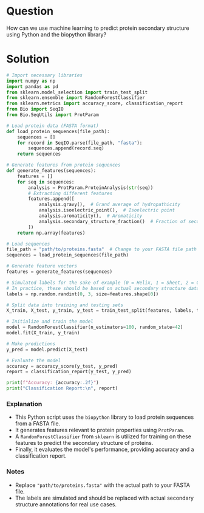 # Question
How can we use machine learning to predict protein secondary structure using Python and the biopython library?

# Solution

```python
# Import necessary libraries
import numpy as np
import pandas as pd
from sklearn.model_selection import train_test_split
from sklearn.ensemble import RandomForestClassifier
from sklearn.metrics import accuracy_score, classification_report
from Bio import SeqIO
from Bio.SeqUtils import ProtParam

# Load protein data (FASTA format)
def load_protein_sequences(file_path):
    sequences = []
    for record in SeqIO.parse(file_path, "fasta"):
        sequences.append(record.seq)
    return sequences

# Generate features from protein sequences
def generate_features(sequences):
    features = []
    for seq in sequences:
        analysis = ProtParam.ProteinAnalysis(str(seq))
        # Extracting different features
        features.append([
            analysis.gravy(),  # Grand average of hydropathicity
            analysis.isoelectric_point(),  # Isoelectric point
            analysis.aromaticity(),  # Aromaticity
            analysis.secondary_structure_fraction()  # Fraction of secondary structure
        ])
    return np.array(features)

# Load sequences
file_path = "path/to/proteins.fasta"  # Change to your FASTA file path
sequences = load_protein_sequences(file_path)

# Generate feature vectors
features = generate_features(sequences)

# Simulated labels for the sake of example (0 = Helix, 1 = Sheet, 2 = Coil)
# In practice, these should be based on actual secondary structure data
labels = np.random.randint(0, 3, size=features.shape[0])  

# Split data into training and testing sets
X_train, X_test, y_train, y_test = train_test_split(features, labels, test_size=0.2, random_state=42)

# Initialize and train the model
model = RandomForestClassifier(n_estimators=100, random_state=42)
model.fit(X_train, y_train)

# Make predictions
y_pred = model.predict(X_test)

# Evaluate the model
accuracy = accuracy_score(y_test, y_pred)
report = classification_report(y_test, y_pred)

print(f"Accuracy: {accuracy:.2f}")
print("Classification Report:\n", report)
```

### Explanation
- This Python script uses the `biopython` library to load protein sequences from a FASTA file.
- It generates features relevant to protein properties using `ProtParam`.
- A `RandomForestClassifier` from `sklearn` is utilized for training on these features to predict the secondary structure of proteins.
- Finally, it evaluates the model's performance, providing accuracy and a classification report. 

### Notes
- Replace `"path/to/proteins.fasta"` with the actual path to your FASTA file.
- The labels are simulated and should be replaced with actual secondary structure annotations for real use cases.